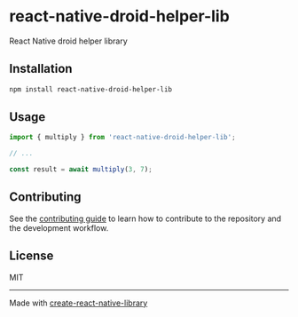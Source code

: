 # react-native-droid-helper-lib

React Native droid helper library

## Installation

```sh
npm install react-native-droid-helper-lib
```

## Usage


```js
import { multiply } from 'react-native-droid-helper-lib';

// ...

const result = await multiply(3, 7);
```


## Contributing

See the [contributing guide](CONTRIBUTING.md) to learn how to contribute to the repository and the development workflow.

## License

MIT

---

Made with [create-react-native-library](https://github.com/callstack/react-native-builder-bob)
